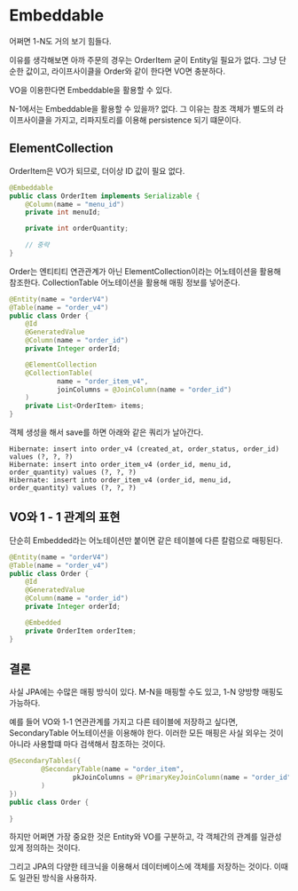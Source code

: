 # Embeddable 

어쩌면 1-N도 거의 보기 힘들다.

이유를 생각해보면 아까 주문의 경우는 OrderItem 굳이 Entity일 필요가 없다. 그냥 단순한 값이고, 라이프사이클을 Order와 같이 한다면 VO면 충분하다.

VO을 이용한다면 Embeddable을 활용할 수 있다.

N-1에서는 Embeddable을 활용할 수 있을까? 없다. 그 이유는 참조 객체가 별도의 라이프사이클을 가지고, 리파지토리를 이용해 persistence 되기 떄문이다.

## ElementCollection

OrderItem은 VO가 되므로, 더이상 ID 값이 필요 없다.

```java
@Embeddable
public class OrderItem implements Serializable {
    @Column(name = "menu_id")
    private int menuId;

    private int orderQuantity;
    
    // 중략
}
```

Order는 엔티티티 연관관계가 아닌 ElementCollection이라는 어노테이션을 활용해 참조한다.
CollectionTable 어노테이션을 활용해 매핑 정보를 넣어준다.

```java
@Entity(name = "orderV4")
@Table(name = "order_v4")
public class Order {
    @Id
    @GeneratedValue
    @Column(name = "order_id")
    private Integer orderId;

    @ElementCollection
    @CollectionTable(
            name = "order_item_v4",
            joinColumns = @JoinColumn(name = "order_id")
    )
    private List<OrderItem> items;
}
```

객체 생성을 해서 save를 하면 아래와 같은 쿼리가 날아간다.

```
Hibernate: insert into order_v4 (created_at, order_status, order_id) values (?, ?, ?)
Hibernate: insert into order_item_v4 (order_id, menu_id, order_quantity) values (?, ?, ?)
Hibernate: insert into order_item_v4 (order_id, menu_id, order_quantity) values (?, ?, ?)
```

## VO와 1 - 1 관계의 표현

단순히 Embedded라는 어노테이션만 붙이면 같은 테이블에 다른 칼럼으로 매핑된다.

```java
@Entity(name = "orderV4")
@Table(name = "order_v4")
public class Order {
    @Id
    @GeneratedValue
    @Column(name = "order_id")
    private Integer orderId;

    @Embedded
    private OrderItem orderItem;
}
```

## 결론

사실 JPA에는 수많은 매핑 방식이 있다. M-N을 매핑할 수도 있고, 1-N 양방향 매핑도 가능하다.

예를 들어 VO와 1-1 연관관계를 가지고 다른 테이블에 저장하고 싶다면, SecondaryTable 어노테이션을 이용해야 한다. 이러한 모든 매핑은 사실 외우는 것이 아니라 사용할떄 마다 검색해서 참조하는 것이다.

```java
@SecondaryTables({
        @SecondaryTable(name = "order_item",
                pkJoinColumns = @PrimaryKeyJoinColumn(name = "order_id", referencedColumnName = "order_id")
        )
})
public class Order {
    
}
```

하지만 어쩌면 가장 중요한 것은 Entity와 VO를 구분하고, 각 객체간의 관계를 일관성 있게 정의하는 것이다.

그리고 JPA의 다양한 테크닉을 이용해서 데이터베이스에 객체를 저장하는 것이다. 이때도 일관된 방식을 사용하자.  


